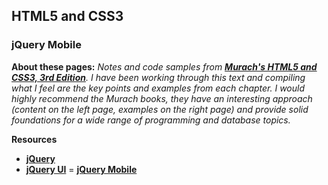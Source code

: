 ## HTML5 and CSS3

### jQuery Mobile

**About these pages:** *Notes and code samples from **[Murach's HTML5 and CSS3, 3rd Edition](https://www.murach.com/shop/murachs-html5-and-css3-3rd-edition-detail)**. I have been working through this text and compiling what I feel are the key points and examples from each chapter. I would highly recommend the Murach books, they have an interesting approach (content on the left page, examples on the right page) and provide solid foundations for a wide range of programming and database topics.* 

**Resources**

- **[jQuery](https://jquery.com/)**
- **[jQuery UI](https://jqueryui.com/)**
= **[jQuery Mobile](http://jquerymobile.com/)**

